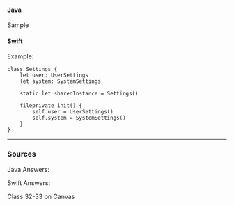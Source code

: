 #### Java
Sample
#### Swift
Example:
```
class Settings {
    let user: UserSettings
    let system: SystemSettings

    static let sharedInstance = Settings()

    fileprivate init() {
        self.user = UserSettings()
        self.system = SystemSettings()
    }
}
```
----

### Sources
Java Answers:

Swift Answers:

Class 32-33 on Canvas
